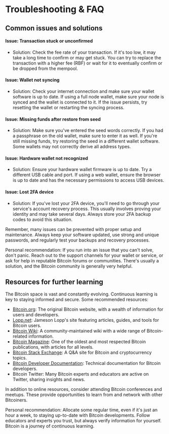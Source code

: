 # Troubleshooting & FAQ

## Common issues and solutions

#### Issue: Transaction stuck or unconfirmed

* Solution: Check the fee rate of your transaction. If it's too low, it may take a long time to confirm or may get stuck. You can try to replace the transaction with a higher fee (RBF) or wait for it to eventually confirm or be dropped from the mempool.

#### Issue: Wallet not syncing

* Solution: Check your internet connection and make sure your wallet software is up to date. If using a full node wallet, make sure your node is synced and the wallet is connected to it. If the issue persists, try resetting the wallet or restarting the syncing process.

#### Issue: Missing funds after restore from seed

* Solution: Make sure you've entered the seed words correctly. If you had a passphrase on the old wallet, make sure to enter it as well. If you're still missing funds, try restoring the seed in a different wallet software. Some wallets may not correctly derive all address types.

#### Issue: Hardware wallet not recognized

* Solution: Ensure your hardware wallet firmware is up to date. Try a different USB cable and port. If using a web wallet, ensure the browser is up to date and has the necessary permissions to access USB devices.

#### Issue: Lost 2FA device

* Solution: If you've lost your 2FA device, you'll need to go through your service's account recovery process. This usually involves proving your identity and may take several days. Always store your 2FA backup codes to avoid this situation.

Remember, many issues can be prevented with proper setup and maintenance. Always keep your software updated, use strong and unique passwords, and regularly test your backups and recovery processes.

Personal recommendation: If you run into an issue that you can't solve, don't panic. Reach out to the support channels for your wallet or service, or ask for help in reputable Bitcoin forums or communities. There's usually a solution, and the Bitcoin community is generally very helpful.

## Resources for further learning

The Bitcoin space is vast and constantly evolving. Continuous learning is key to staying informed and secure. Some recommended resources:

* [Bitcoin.org](http://bitcoin.org): The original Bitcoin website, with a wealth of information for users and developers.
* [Lopp.net](http://lopp.net): Jameson Lopp's site featuring articles, guides, and tools for Bitcoin users.
* [Bitcoin Wiki](https://en.bitcoin.it/wiki/Main\_Page): A community-maintained wiki with a wide range of Bitcoin-related information.
* [Bitcoin Magazine](https://bitcoinmagazine.com/): One of the oldest and most respected Bitcoin publications, with articles for all levels.
* [Bitcoin Stack Exchange](https://bitcoin.stackexchange.com/): A Q\&A site for Bitcoin and cryptocurrency topics.
* [Bitcoin Developer Documentation](https://developer.bitcoin.org/reference/): Technical documentation for Bitcoin developers.
* Bitcoin Twitter: Many Bitcoin experts and educators are active on Twitter, sharing insights and news.

In addition to online resources, consider attending Bitcoin conferences and meetups. These provide opportunities to learn from and network with other Bitcoiners.

Personal recommendation: Allocate some regular time, even if it's just an hour a week, to staying up-to-date with Bitcoin developments. Follow educators and experts you trust, but always verify information for yourself. Bitcoin is a journey of continuous learning.

